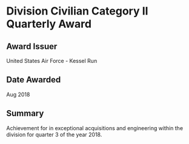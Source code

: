 # Division Civilian Category II Quarterly Award

## Award Issuer

United States Air Force - Kessel Run

## Date Awarded

Aug 2018

## Summary

Achievement for in exceptional acquisitions and engineering within the division for quarter 3 of the year 2018.
